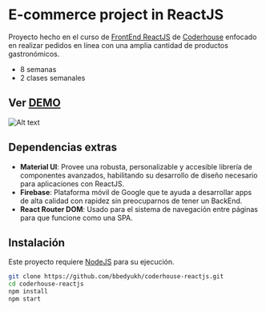 # E-commerce project in ReactJS

Proyecto hecho en el curso de [FrontEnd ReactJS](https://www.coderhouse.com/online/reactjs) de [Coderhouse](https://www.coderhouse.com) enfocado en realizar pedidos en línea con una amplia cantidad de productos gastronómicos.

- 8 semanas
- 2 clases semanales

## Ver [DEMO]()
![ Alt text](./demo.gif)

## Dependencias extras

- **Material UI**: Provee una robusta, personalizable y accesible librería de componentes avanzados, habilitando su desarrollo de diseño necesario para aplicaciones con ReactJS.
- **Firebase**: Plataforma móvil de Google que te ayuda a desarrollar apps de alta calidad con rapidez sin preocuparnos de tener un BackEnd.
- **React Router DOM**: Usado para el sistema de navegación entre páginas para que funcione como una SPA.

## Instalación

Este proyecto requiere [NodeJS](https://nodejs.org/) para su ejecución.

```bash
git clone https://github.com/bbedyukh/coderhouse-reactjs.git
cd coderhouse-reactjs
npm install
npm start
```